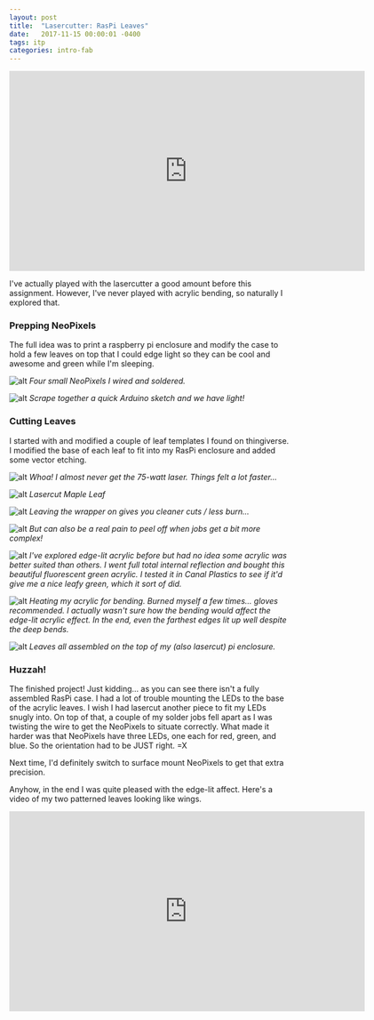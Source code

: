 ```yaml
---
layout: post
title:  "Lasercutter: RasPi Leaves"
date:   2017-11-15 00:00:01 -0400
tags: itp
categories: intro-fab
---
```


<div class="text-center">
  <iframe src="https://player.vimeo.com/video/242883556" width="640" height="360" frameborder="0" webkitallowfullscreen mozallowfullscreen allowfullscreen></iframe>
</div>

I've actually played with the lasercutter a good amount before this assignment. However, I've never played with acrylic bending, so naturally I explored that.

### Prepping NeoPixels

The full idea was to print a raspberry pi enclosure and modify the case to hold a few leaves on top that I could edge light so they can be cool and awesome and green while I'm sleeping.

![alt](/assets/img/intro-fab/leaves/01-neopixels.jpg)
*Four small NeoPixels I wired and soldered.*

![alt](/assets/img/intro-fab/leaves/02-neopixels.jpg)
*Scrape together a quick Arduino sketch and we have light!*

### Cutting Leaves

I started with and modified a couple of leaf templates I found on thingiverse. I modified the base of each leaf to fit into my RasPi enclosure and added some vector etching.

![alt](/assets/img/intro-fab/leaves/11-75-watt.jpg)
*Whoa! I almost never get the 75-watt laser. Things felt a lot faster...*

![alt](/assets/img/intro-fab/leaves/11-maple-leaf.jpg)
*Lasercut Maple Leaf*

![alt](/assets/img/intro-fab/leaves/12-leave-the-wrapper-on.jpg)
*Leaving the wrapper on gives you cleaner cuts / less burn...*

![alt](/assets/img/intro-fab/leaves/13-wrapper-hell.jpg)
*But can also be a real pain to peel off when jobs get a bit more complex!*

![alt](/assets/img/intro-fab/leaves/14-beautiful-neon-ready-for-bending.jpg)
*I've explored edge-lit acrylic before but had no idea some acrylic was better suited than others. I went full total internal reflection and bought this beautiful fluorescent green acrylic. I tested it in Canal Plastics to see if it'd give me a nice leafy green, which it sort of did.*

![alt](/assets/img/intro-fab/leaves/15-bending.jpg)
*Heating my acrylic for bending. Burned myself a few times... gloves recommended. I actually wasn't sure how the bending would affect the edge-lit acrylic effect. In the end, even the farthest edges lit up well despite the deep bends.*

![alt](/assets/img/intro-fab/leaves/16-leaf-bouquet.jpg)
*Leaves all assembled on the top of my (also lasercut) pi enclosure.*

### Huzzah!

The finished project! Just kidding... as you can see there isn't a fully assembled RasPi case. I had a lot of trouble mounting the LEDs to the base of the acrylic leaves. I wish I had lasercut another piece to fit my LEDs snugly into. On top of that, a couple of my solder jobs fell apart as I was twisting the wire to get the NeoPixels to situate correctly. What made it harder was that NeoPixels have three LEDs, one each for red, green, and blue. So the orientation had to be JUST right. =X

Next time, I'd definitely switch to surface mount NeoPixels to get that extra precision.

Anyhow, in the end I was quite pleased with the edge-lit affect. Here's a video of my two patterned leaves looking like wings.

<div class="text-center">
  <iframe src="https://player.vimeo.com/video/242883556" width="640" height="360" frameborder="0" webkitallowfullscreen mozallowfullscreen allowfullscreen></iframe>
</div>
